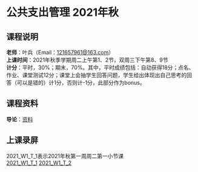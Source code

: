 # 公共支出管理 2021年秋  
## 课程说明  
**老师**：叶兵（Email：121657961@163.com）<br>
**上课时间**：2021年秋季学期周二上午第1、2节，双周三下午第8、9节<br>
**计分**：平时，30%；期末，70%。其中，平时成绩包括：自动获得18分；点名、作业、课堂测试12分；课堂上会抽学生回答问题，学生给出体现出自己思考的回答（可以是错的）计1分，否则计-1分，此部分作为bonus。<br>
  
## 课程资料  
**导论**：[资料](https://pan.baidu.com/s/1tSCmQa2PonAYHdqojioPew) 
  
## 上课录屏  
2021_W1_T_1表示2021年秋第一周周二第一小节课<br>
[2021_W1_T_1](http://aiplay.iflyink.com/#/webShare?localId=951225b80ea9b6d0057df7693d0ae67c&uid=Tvf4YC6/GyyJTOgYyScpidQmXORhXeoBGS0gpWNZqGGQaOciJDVLZJoyT4XlrjIeSR25Dwy6%2BDpnwvTOX6D2%2BTSF8DdP8Wr3JEme23NEXepBH9aoWSXpHINZtAhqRNCRZ4YbEicIDDS8VREK%2BOnXEY8gPCKXmjBNynwx7au8crE=)
  [2021_W1_T_2](http://aiplay.iflyink.com/#/webShare?localId=c058afb70b5edac44bf3f19d0bba0c98&uid=Tvf4YC6/GyyJTOgYyScpidQmXORhXeoBGS0gpWNZqGGQaOciJDVLZJoyT4XlrjIeSR25Dwy6%2BDpnwvTOX6D2%2BTSF8DdP8Wr3JEme23NEXepBH9aoWSXpHINZtAhqRNCRZ4YbEicIDDS8VREK%2BOnXEY8gPCKXmjBNynwx7au8crE=)
